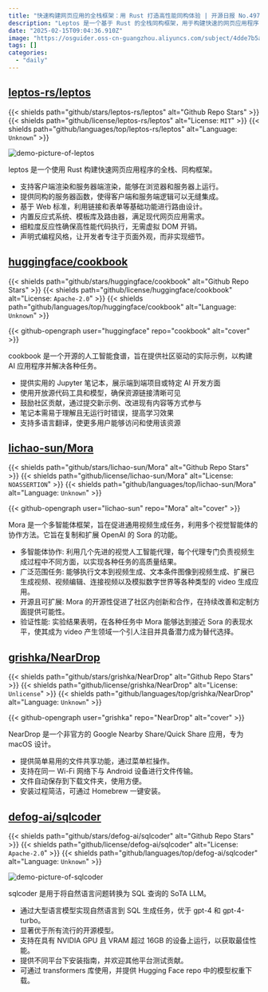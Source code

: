 ```yaml
---
title: "快速构建网页应用的全栈框架：用 Rust 打造高性能同构体验 | 开源日报 No.497"
description: "Leptos 是一个基于 Rust 的全栈同构框架，用于构建快速的网页应用程序，支持客户端和服务器端渲染，提供无缝集成的服务器函数，基于 Web 标准进行路由设计，内置反应式系统和模板库，确保高性能和细粒度反应性，采用声明式编程风格，简化开发过程。"
date: "2025-02-15T09:04:36.910Z"
image: "https://osguider.oss-cn-guangzhou.aliyuncs.com/subject/4dde7b5a59ad6b24f0237bc0df6bb03d.png"
tags: []
categories:
  - "daily"
---
```


## [leptos-rs/leptos](https://github.com/leptos-rs/leptos)

{{< shields path="github/stars/leptos-rs/leptos" alt="Github Repo Stars" >}} {{< shields path="github/license/leptos-rs/leptos" alt="License: `MIT`" >}} {{< shields path="github/languages/top/leptos-rs/leptos" alt="Language: `Unknown`" >}}

![demo-picture-of-leptos](https://picgo-daily.oss-cn-guangzhou.aliyuncs.com/picgo-daily/2024/8e117a4ea4f2e1952e2d74d8b3741756.png)

leptos 是一个使用 Rust 构建快速网页应用程序的全栈、同构框架。

- 支持客户端渲染和服务器端渲染，能够在浏览器和服务器上运行。
- 提供同构的服务器函数，使得客户端和服务端逻辑可以无缝集成。
- 基于 Web 标准，利用链接和表单等基础功能进行路由设计。
- 内置反应式系统、模板库及路由器，满足现代网页应用需求。
- 细粒度反应性确保高性能代码执行，无需虚拟 DOM 开销。
- 声明式编程风格，让开发者专注于页面外观，而非实现细节。
  
## [huggingface/cookbook](https://github.com/huggingface/cookbook)

{{< shields path="github/stars/huggingface/cookbook" alt="Github Repo Stars" >}} {{< shields path="github/license/huggingface/cookbook" alt="License: `Apache-2.0`" >}} {{< shields path="github/languages/top/huggingface/cookbook" alt="Language: `Unknown`" >}}

{{< github-opengraph user="huggingface" repo="cookbook" alt="cover" >}}

cookbook 是一个开源的人工智能食谱，旨在提供社区驱动的实际示例，以构建 AI 应用程序并解决各种任务。

- 提供实用的 Jupyter 笔记本，展示端到端项目或特定 AI 开发方面
- 使用开放源代码工具和模型，确保资源链接清晰可见
- 鼓励社区贡献，通过提交新示例、改进现有内容等方式参与
- 笔记本需易于理解且无运行时错误，提高学习效果
- 支持多语言翻译，使更多用户能够访问和使用该资源
  
## [lichao-sun/Mora](https://github.com/lichao-sun/Mora)

{{< shields path="github/stars/lichao-sun/Mora" alt="Github Repo Stars" >}} {{< shields path="github/license/lichao-sun/Mora" alt="License: `NOASSERTION`" >}} {{< shields path="github/languages/top/lichao-sun/Mora" alt="Language: `Unknown`" >}}

{{< github-opengraph user="lichao-sun" repo="Mora" alt="cover" >}}

Mora 是一个多智能体框架，旨在促进通用视频生成任务，利用多个视觉智能体的协作方法。它旨在复制和扩展 OpenAI 的 Sora 的功能。

- 多智能体协作: 利用几个先进的视觉人工智能代理，每个代理专门负责视频生成过程中不同方面，以实现各种任务的高质量结果。
- 广泛范围任务: 能够执行文本到视频生成、文本条件图像到视频生成、扩展已生成视频、视频编辑、连接视频以及模拟数字世界等各种类型的 video 生成应用。
- 开源且可扩展: Mora 的开源性促进了社区内创新和合作，在持续改善和定制方面提供可能性。
- 验证性能: 实验结果表明，在各种任务中 Mora 能够达到接近 Sora 的表现水平，使其成为 video 产生领域一个引人注目并具备潜力成为替代选择。
  
## [grishka/NearDrop](https://github.com/grishka/NearDrop)

{{< shields path="github/stars/grishka/NearDrop" alt="Github Repo Stars" >}} {{< shields path="github/license/grishka/NearDrop" alt="License: `Unlicense`" >}} {{< shields path="github/languages/top/grishka/NearDrop" alt="Language: `Unknown`" >}}

{{< github-opengraph user="grishka" repo="NearDrop" alt="cover" >}}

NearDrop 是一个非官方的 Google Nearby Share/Quick Share 应用，专为 macOS 设计。

- 提供简单易用的文件共享功能，通过菜单栏操作。
- 支持在同一 Wi-Fi 网络下与 Android 设备进行文件传输。
- 文件自动保存到下载文件夹，使用方便。
- 安装过程简洁，可通过 Homebrew 一键安装。
  
## [defog-ai/sqlcoder](https://github.com/defog-ai/sqlcoder)

{{< shields path="github/stars/defog-ai/sqlcoder" alt="Github Repo Stars" >}} {{< shields path="github/license/defog-ai/sqlcoder" alt="License: `Apache-2.0`" >}} {{< shields path="github/languages/top/defog-ai/sqlcoder" alt="Language: `Unknown`" >}}

![demo-picture-of-sqlcoder](https://static.osguider.com/subject/github/defog-ai/sqlcoder/05f4dcfcd9a915f66a270093d7b402f3.png)

sqlcoder 是用于将自然语言问题转换为 SQL 查询的 SoTA LLM。

- 通过大型语言模型实现自然语言到 SQL 生成任务，优于 gpt-4 和 gpt-4-turbo。
- 显著优于所有流行的开源模型。
- 支持在具有 NVIDIA GPU 且 VRAM 超过 16GB 的设备上运行，以获取最佳性能。
- 提供不同平台下安装指南，并欢迎其他平台测试贡献。
- 可通过 transformers 库使用，并提供 Hugging Face repo 中的模型权重下载。
  
